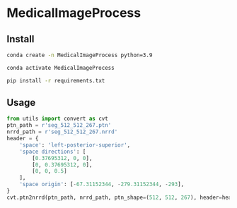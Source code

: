 # MedicalImageProcess
## Install
```bash
conda create -n MedicalImageProcess python=3.9
```
```bash
conda activate MedicalImageProcess
```
```bash
pip install -r requirements.txt
```
## Usage
```python
from utils import convert as cvt
ptn_path = r'seg_512_512_267.ptn'
nrrd_path = r'seg_512_512_267.nrrd'
header = {
    'space': 'left-posterior-superior',
    'space directions': [
        [0.37695312, 0, 0], 
        [0, 0.37695312, 0], 
        [0, 0, 0.5]
    ],
    'space origin': [-67.31152344, -279.31152344, -293],
}
cvt.ptn2nrrd(ptn_path, nrrd_path, ptn_shape=(512, 512, 267), header=header)
```